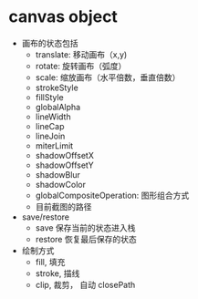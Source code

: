 # canvas object

- 画布的状态包括
  - translate: 移动画布（x,y)
  - rotate: 旋转画布（弧度）
  - scale: 缩放画布（水平倍数，垂直倍数）
  - strokeStyle
  - fillStyle
  - globalAlpha
  - lineWidth
  - lineCap
  - lineJoin
  - miterLimit
  - shadowOffsetX
  - shadowOffsetY
  - shadowBlur
  - shadowColor
  - globalCompositeOperation: 图形组合方式
  - 目前截图的路径
- save/restore
  - save 保存当前的状态进入栈
  - restore 恢复最后保存的状态
- 绘制方式
  - fill, 填充
  - stroke, 描线
  - clip, 裁剪， 自动 closePath
